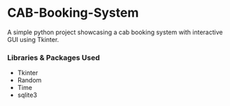 # CAB-Booking-System
A simple python project showcasing a cab booking system with interactive GUI using Tkinter.

### Libraries & Packages Used
  - Tkinter
  - Random
  - Time
  - sqlite3
